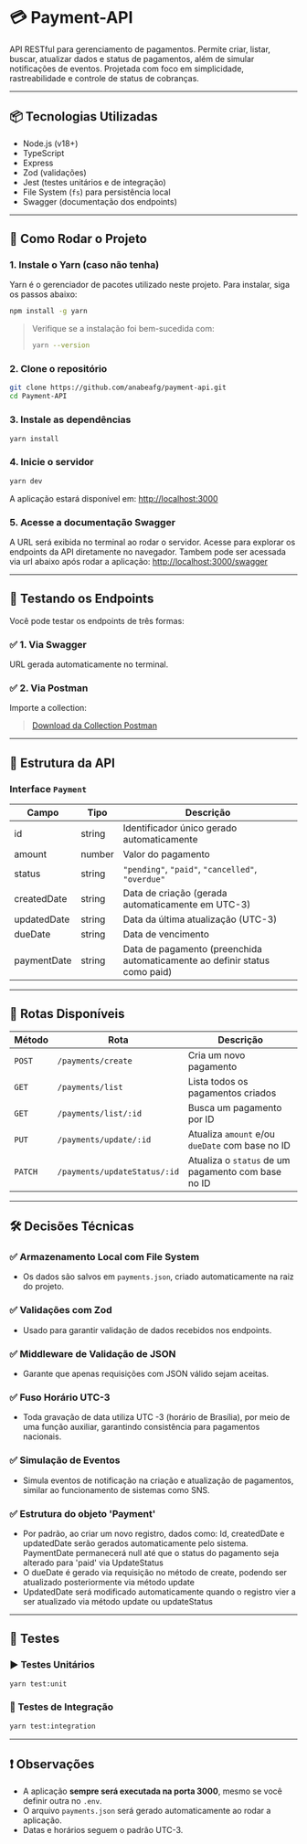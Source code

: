 # 💳 Payment-API

API RESTful para gerenciamento de pagamentos. Permite criar, listar, buscar, atualizar dados e status de pagamentos, além de simular notificações de eventos. Projetada com foco em simplicidade, rastreabilidade e controle de status de cobranças.

---

## 📦 Tecnologias Utilizadas

- Node.js (v18+)
- TypeScript
- Express
- Zod (validações)
- Jest (testes unitários e de integração)
- File System (`fs`) para persistência local
- Swagger (documentação dos endpoints)

---

## 🚀 Como Rodar o Projeto

### 1. Instale o Yarn (caso não tenha)

Yarn é o gerenciador de pacotes utilizado neste projeto. Para instalar, siga os passos abaixo:

```bash
npm install -g yarn
```

> Verifique se a instalação foi bem-sucedida com:
>
> ```bash
> yarn --version
> ```

### 2. Clone o repositório

```bash
git clone https://github.com/anabeafg/payment-api.git
cd Payment-API
```

### 3. Instale as dependências

```bash
yarn install
```

### 4. Inicie o servidor

```bash
yarn dev
```

A aplicação estará disponível em: [http://localhost:3000](http://localhost:3000)

### 5. Acesse a documentação Swagger

A URL será exibida no terminal ao rodar o servidor. Acesse para explorar os endpoints da API diretamente no navegador. Tambem pode ser acessada via url abaixo após rodar a aplicação:
[http://localhost:3000/swagger](http://localhost:3000/swagger)

---

## 🧪 Testando os Endpoints

Você pode testar os endpoints de três formas:

### ✅ 1. Via Swagger

URL gerada automaticamente no terminal.

### ✅ 2. Via Postman

Importe a collection:

> [Download da Collection Postman](https://.postman.co/workspace/My-Workspace~4f5376e0-753c-4a86-8d18-fa9d17c026ce/collection/32886418-66e451b4-c7a6-470b-9fee-d9d7c9fc93a1?action=share&creator=32886418)

---

## 📂 Estrutura da API

### Interface `Payment`

| Campo         | Tipo      | Descrição                                                                 |
|---------------|-----------|---------------------------------------------------------------------------|
| id            | string    | Identificador único gerado automaticamente                                |
| amount        | number    | Valor do pagamento                                                        |
| status        | string    | `"pending"`, `"paid"`, `"cancelled"`, `"overdue"`                         |
| createdDate   | string    | Data de criação (gerada automaticamente em UTC-3)                         |
| updatedDate   | string    | Data da última atualização (UTC-3)                                        |
| dueDate       | string    | Data de vencimento                                                        |
| paymentDate   | string    | Data de pagamento (preenchida automaticamente ao definir status como paid)|

---

## 📌 Rotas Disponíveis

| Método  | Rota                            | Descrição                                                       |
|---------|----------------------------------|-----------------------------------------------------------------|
| `POST`  | `/payments/create`              | Cria um novo pagamento                                          |
| `GET`   | `/payments/list`                | Lista todos os pagamentos criados                              |
| `GET`   | `/payments/list/:id`            | Busca um pagamento por ID                                       |
| `PUT`   | `/payments/update/:id`          | Atualiza `amount` e/ou `dueDate` com base no ID                 |
| `PATCH` | `/payments/updateStatus/:id`    | Atualiza o `status` de um pagamento com base no ID             |

---

## 🛠️ Decisões Técnicas

### ✅ Armazenamento Local com File System

- Os dados são salvos em `payments.json`, criado automaticamente na raiz do projeto.

### ✅ Validações com Zod

- Usado para garantir validação de dados recebidos nos endpoints.

### ✅ Middleware de Validação de JSON

- Garante que apenas requisições com JSON válido sejam aceitas.

### ✅ Fuso Horário UTC-3

- Toda gravação de data utiliza UTC -3 (horário de Brasília), por meio de uma função auxiliar, garantindo consistência para pagamentos nacionais.

### ✅ Simulação de Eventos

- Simula eventos de notificação na criação e atualização de pagamentos, similar ao funcionamento de sistemas como SNS.

### ✅ Estrutura do objeto 'Payment'

- Por padrão, ao criar um novo registro, dados como: Id, createdDate e updatedDate serão gerados automaticamente pelo sistema. PaymentDate permanecerá null até que o status do pagamento seja alterado para 'paid' via UpdateStatus
- O dueDate é gerado via requisição no método de create, podendo ser atualizado posteriormente via método update
- UpdatedDate será modificado automaticamente quando o registro vier a ser atualizado via método update ou updateStatus
---

## 🧪 Testes

### ▶️ Testes Unitários

```bash
yarn test:unit
```

### 🔁 Testes de Integração

```bash
yarn test:integration
```

---

## ❗ Observações

- A aplicação **sempre será executada na porta 3000**, mesmo se você definir outra no `.env`.
- O arquivo `payments.json` será gerado automaticamente ao rodar a aplicação.
- Datas e horários seguem o padrão UTC-3.